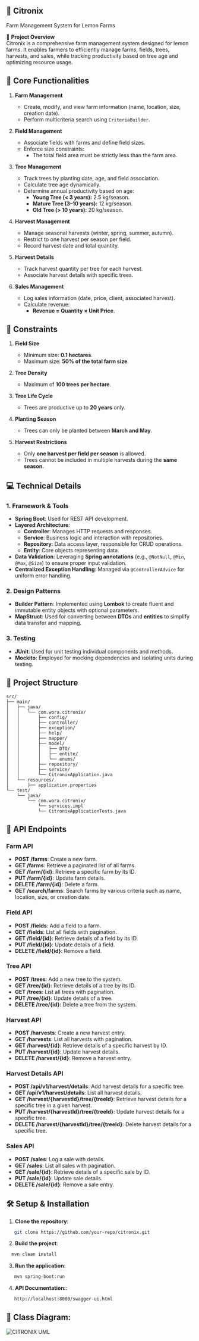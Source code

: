 ## 🍋 Citronix  
Farm Management System for Lemon Farms  

📖 **Project Overview**  
Citronix is a comprehensive farm management system designed for lemon farms. It enables farmers to efficiently manage farms, fields, trees, harvests, and sales, while tracking productivity based on tree age and optimizing resource usage.

## 🧩 Core Functionalities  

1. **Farm Management**  
   - Create, modify, and view farm information (name, location, size, creation date).  
   - Perform multicriteria search using `CriteriaBuilder`.  

2. **Field Management**  
   - Associate fields with farms and define field sizes.  
   - Enforce size constraints:  
     - The total field area must be strictly less than the farm area.  

3. **Tree Management**  
   - Track trees by planting date, age, and field association.  
   - Calculate tree age dynamically.  
   - Determine annual productivity based on age:  
     - **Young Tree (< 3 years):** 2.5 kg/season.  
     - **Mature Tree (3–10 years):** 12 kg/season.  
     - **Old Tree (> 10 years):** 20 kg/season.  

4. **Harvest Management**  
   - Manage seasonal harvests (winter, spring, summer, autumn).  
   - Restrict to one harvest per season per field.  
   - Record harvest date and total quantity.  

5. **Harvest Details**  
   - Track harvest quantity per tree for each harvest.  
   - Associate harvest details with specific trees.  

6. **Sales Management**  
   - Log sales information (date, price, client, associated harvest).  
   - Calculate revenue:  
     - **Revenue = Quantity × Unit Price**.  

## 🔐 Constraints  

1. **Field Size**  
   - Minimum size: **0.1 hectares**.  
   - Maximum size: **50% of the total farm size**.  

2. **Tree Density**  
   - Maximum of **100 trees per hectare**.  

3. **Tree Life Cycle**  
   - Trees are productive up to **20 years** only.  

4. **Planting Season**  
   - Trees can only be planted between **March and May**.  

5. **Harvest Restrictions**  
   - Only **one harvest per field per season** is allowed.  
   - Trees cannot be included in multiple harvests during the **same season**.

## 💻 Technical Details

### 1. **Framework & Tools**  
   - **Spring Boot**: Used for REST API development.  
   - **Layered Architecture**:  
     - **Controller**: Manages HTTP requests and responses.  
     - **Service**: Business logic and interaction with repositories.  
     - **Repository**: Data access layer, responsible for CRUD operations.  
     - **Entity**: Core objects representing data.  
   - **Data Validation**: Leveraging **Spring annotations** (e.g., `@NotNull`, `@Min`, `@Max`, `@Size`) to ensure proper input validation.  
   - **Centralized Exception Handling**: Managed via `@ControllerAdvice` for uniform error handling.

### 2. **Design Patterns**  
   - **Builder Pattern**: Implemented using **Lombok** to create fluent and immutable entity objects with optional parameters.  
   - **MapStruct**: Used for converting between **DTOs** and **entities** to simplify data transfer and mapping.

### 3. **Testing**  
   - **JUnit**: Used for unit testing individual components and methods.  
   - **Mockito**: Employed for mocking dependencies and isolating units during testing.

## 📁 Project Structure

```plaintext
src/
├── main/
│   ├── java/
│   │   └── com.wora.citronix/
│   │       ├── config/
│   │       ├── controller/
│   │       ├── exception/
│   │       ├── help/
│   │       ├── mapper/
│   │       ├── model/
│   │       │   ├── DTO/
│   │       │   ├── entite/
│   │       │   └── enums/
│   │       ├── repository/
│   │       ├── service/
│   │       └── CitronixApplication.java
│   └── resources/
│       ├── application.properties
└── test/
    └── java/
        └── com.wora.citronix/
            └── services.impl
            └── CitronixApplicationTests.java
```

## 🚀 API Endpoints

### **Farm API**
- **POST /farms**: Create a new farm.
- **GET /farms**: Retrieve a paginated list of all farms.
- **GET /farm/{id}**: Retrieve a specific farm by its ID.
- **PUT /farm/{id}**: Update farm details.
- **DELETE /farm/{id}**: Delete a farm.
- **GET /search/farms**: Search farms by various criteria such as name, location, size, or creation date.

### **Field API**
- **POST /fields**: Add a field to a farm.
- **GET /fields**: List all fields with pagination.
- **GET /field/{id}**: Retrieve details of a field by its ID.
- **PUT /field/{id}**: Update details of a field.
- **DELETE /field/{id}**: Remove a field.

### **Tree API**
- **POST /trees**: Add a new tree to the system.
- **GET /tree/{id}**: Retrieve details of a tree by its ID.
- **GET /trees**: List all trees with pagination.
- **PUT /tree/{id}**: Update details of a tree.
- **DELETE /tree/{id}**: Delete a tree from the system.

### **Harvest API**
- **POST /harvests**: Create a new harvest entry.
- **GET /harvests**: List all harvests with pagination.
- **GET /harvest/{id}**: Retrieve details of a specific harvest by ID.
- **PUT /harvest/{id}**: Update harvest details.
- **DELETE /harvest/{id}**: Remove a harvest entry.

### **Harvest Details API**
- **POST /api/v1/harvest/details**: Add harvest details for a specific tree.
- **GET /api/v1/harvest/details**: List all harvest details.
- **GET /harvest/{harvestId}/tree/{treeId}**: Retrieve harvest details for a specific tree in a given harvest.
- **PUT /harvest/{harvestId}/tree/{treeId}**: Update harvest details for a specific tree.
- **DELETE /harvest/{harvestId}/tree/{treeId}**: Delete harvest details for a specific tree.

### **Sales API**
- **POST /sales**: Log a sale with details.
- **GET /sales**: List all sales with pagination.
- **GET /sale/{id}**: Retrieve details of a specific sale by ID.
- **PUT /sale/{id}**: Update sale details.
- **DELETE /sale/{id}**: Remove a sale entry.

## 🛠 Setup & Installation

1. **Clone the repository**:
```bash
   git clone https://github.com/your-repo/citronix.git
```
2. **Build the project**:
```bash
  mvn clean install
```
3. **Run the application**:
```bash
   mvn spring-boot:run
```
4. **API Documentation:**:
```bash
   http://localhost:8080/swagger-ui.html
```

## 📐 Class Diagram:

![CITRONIX UML](https://i.ibb.co/GJzbKsr/Citronex.jpg)


